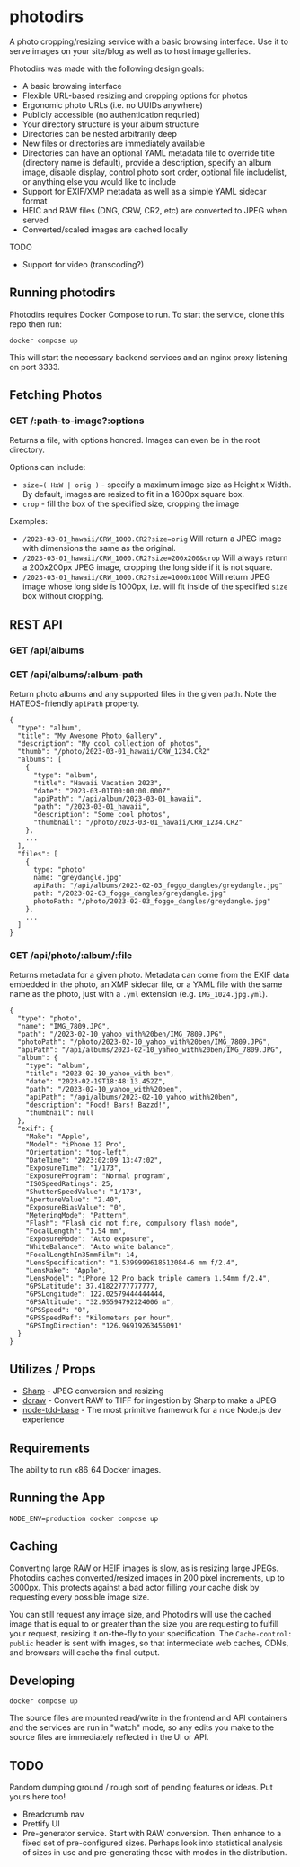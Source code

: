 # photodirs

A photo cropping/resizing service with a basic browsing interface. Use it to serve images on your site/blog as well as to host image galleries.

Photodirs was made with the following design goals:

* A basic browsing interface
* Flexible URL-based resizing and cropping options for photos
* Ergonomic photo URLs (i.e. no UUIDs anywhere)
* Publicly accessible (no authentication requried)
* Your directory structure is your album structure
* Directories can be nested arbitrarily deep
* New files or directories are immediately available
* Directories can have an optional YAML metadata file to override title
(directory name is default), provide a description, specify an album image,
    disable display, control photo sort order, optional file includelist, or anything else you would like to include
* Support for EXIF/XMP metadata as well as a simple YAML sidecar format
* HEIC and RAW files (DNG, CRW, CR2, etc) are converted to JPEG when served
* Converted/scaled images are cached locally

TODO
* Support for video (transcoding?)

## Running photodirs

Photodirs requires Docker Compose to run. To start the service, clone this repo then run:

```
docker compose up
```

This will start the necessary backend services and an nginx proxy listening on port 3333.

## Fetching Photos

### GET /:path-to-image?:options
Returns a file, with options honored. Images can even be in the root directory.

Options can include:
* `size=( HxW | orig )` - specify a maximum image size as Height x Width. By default, images are resized to fit in a 1600px square box.
* `crop` - fill the box of the specified size, cropping the image

Examples:
* `/2023-03-01_hawaii/CRW_1000.CR2?size=orig` Will return a JPEG image with
dimensions the same as the original.
* `/2023-03-01_hawaii/CRW_1000.CR2?size=200x200&crop`
Will always return a 200x200px JPEG image, cropping the long side if it is not
square.
* `/2023-03-01_hawaii/CRW_1000.CR2?size=1000x1000`
Will return JPEG image whose long side is 1000px, i.e. will fit inside of the specified `size` box without cropping.


## REST API

### GET /api/albums
### GET /api/albums/:album-path
Return photo albums and any supported files in the given path. Note the HATEOS-friendly `apiPath` property.
```
{
  "type": "album",
  "title": "My Awesome Photo Gallery",
  "description": "My cool collection of photos",
  "thumb": "/photo/2023-03-01_hawaii/CRW_1234.CR2"
  "albums": [
    { 
      "type": "album",
      "title": "Hawaii Vacation 2023",
      "date": "2023-03-01T00:00:00.000Z",
      "apiPath": "/api/album/2023-03-01_hawaii",
      "path": "/2023-03-01_hawaii",
      "description": "Some cool photos",
      "thumbnail": "/photo/2023-03-01_hawaii/CRW_1234.CR2"
    },
    ...
  ],
  "files": [
    {
      type: "photo"
      name: "greydangle.jpg"
      apiPath: "/api/albums/2023-02-03_foggo_dangles/greydangle.jpg"
      path: "/2023-02-03_foggo_dangles/greydangle.jpg"
      photoPath: "/photo/2023-02-03_foggo_dangles/greydangle.jpg"
    }, 
    ...
  ]
}
```

### GET /api/photo/:album/:file
Returns metadata for a given photo. Metadata can come from the EXIF data
embedded in the photo, an XMP sidecar file, or a YAML file with the same name
as the photo, just with a `.yml` extension (e.g. `IMG_1024.jpg.yml`).

```
{
  "type": "photo",
  "name": "IMG_7809.JPG",
  "path": "/2023-02-10_yahoo_with%20ben/IMG_7809.JPG",
  "photoPath": "/photo/2023-02-10_yahoo_with%20ben/IMG_7809.JPG",
  "apiPath": "/api/albums/2023-02-10_yahoo_with%20ben/IMG_7809.JPG",
  "album": {
    "type": "album",
    "title": "2023-02-10_yahoo_with ben",
    "date": "2023-02-19T18:48:13.452Z",
    "path": "/2023-02-10_yahoo_with%20ben",
    "apiPath": "/api/albums/2023-02-10_yahoo_with%20ben",
    "description": "Food! Bars! Bazzd!",
    "thumbnail": null
  },
  "exif": {
    "Make": "Apple",
    "Model": "iPhone 12 Pro",
    "Orientation": "top-left",
    "DateTime": "2023:02:09 13:47:02",
    "ExposureTime": "1/173",
    "ExposureProgram": "Normal program",
    "ISOSpeedRatings": 25,
    "ShutterSpeedValue": "1/173",
    "ApertureValue": "2.40",
    "ExposureBiasValue": "0",
    "MeteringMode": "Pattern",
    "Flash": "Flash did not fire, compulsory flash mode",
    "FocalLength": "1.54 mm",
    "ExposureMode": "Auto exposure",
    "WhiteBalance": "Auto white balance",
    "FocalLengthIn35mmFilm": 14,
    "LensSpecification": "1.5399999618512084-6 mm f/2.4",
    "LensMake": "Apple",
    "LensModel": "iPhone 12 Pro back triple camera 1.54mm f/2.4",
    "GPSLatitude": 37.41822777777777,
    "GPSLongitude": 122.02579444444444,
    "GPSAltitude": "32.95594792224006 m",
    "GPSSpeed": "0",
    "GPSSpeedRef": "Kilometers per hour",
    "GPSImgDirection": "126.96919263456091"
  }
}
```

## Utilizes / Props
* [Sharp](https://sharp.pixelplumbing.com/) - JPEG conversion and resizing
* [dcraw](https://www.dechifro.org/dcraw/) - Convert RAW to TIFF for ingestion by Sharp to make a JPEG
* [node-tdd-base](https://github.com/zsteinkamp/node-tdd-base) - The most primitive framework for a nice Node.js dev experience

## Requirements
The ability to run x86_64 Docker images.

## Running the App
```
NODE_ENV=production docker compose up
```

## Caching
Converting large RAW or HEIF images is slow, as is resizing large JPEGs. Photodirs caches converted/resized images in 200 pixel increments, up to 3000px. This protects against a bad actor filling your cache disk by requesting every possible image size.

You can still request any image size, and Photodirs will use the cached image that is equal to or greater than the size you are requesting to fulfill your request, resizing it on-the-fly to your specification. The `Cache-control: public` header is sent with images, so that intermediate web caches, CDNs, and browsers will cache the final output.

## Developing
```
docker compose up
```
The source files are mounted read/write in the frontend and API containers and the services are run in "watch" mode, so any edits you make to the source files are immediately reflected in the UI or API.

## TODO
Random dumping ground / rough sort of pending features or ideas. Put yours here too!

* Breadcrumb nav
* Prettify UI
* Pre-generator service. Start with RAW conversion. Then enhance to a fixed set of pre-configured sizes. Perhaps look into statistical analysis of sizes in use and pre-generating those with modes in the distribution.
